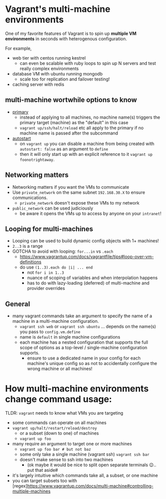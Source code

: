# Vagrant's multi-machine environments

One of my favorite features of Vagrant is to spin up **multiple VM environments** in seconds with heterogenous configuration.

For example,

- web tier with centos running kestrel
  - can even be scalable with ruby loops to spin up N servers and test really complex environments
- database VM with ubuntu running mongodb
  - scale too for replication and failover testing!
- caching server with redis

## multi-machine wortwhile options to know

- [primary](https://www.vagrantup.com/docs/multi-machine#specifying-a-primary-machine) 
  - instead of applying to all machines, no machine name(s) triggers the primary target (machine) as the "default" in this case
  - `vagrant up/ssh/halt/reload` etc all apply to the primary if no machine name is passed after the subcommand
- [autostart](https://www.vagrantup.com/docs/multi-machine#autostart-machines) 
  - on `vagrant up` you can disable a machine from being created with `autostart: false` as an argument to `define`
  - then it will only start up with an explicit reference to it `vagrant up foonotrightaway`.

## Networking matters

- Networking matters if you want the VMs to communicate
- Use `private_network` on the same subnet `192.168.30.X` to ensure communications. 
  - `private_network` doesn't expose these VMs to my network
- `public_network` can be used judiciously
  - be aware it opens the VMs up to access by anyone on your `intranet`! 

## Looping for multi-machines

- Looping can be used to build dynamic config objects with 1+ machines!
- `2..3` is a range
- GOTCHA to avoid with looping: `for...in` vs `.each`
  - https://www.vagrantup.com/docs/vagrantfile/tips#loop-over-vm-definitions
  - do use `(1..3).each do |i| ... end`
    - not `for i in 1..3`
    - nuance of scoping of variables and when interpolation happens
    - has to do with lazy-loading (deferred) of multi-machine and provider overrides

## General

- many vagrant commands take an argument to specify the name of a machine in a multi-machine configuration.
  - `vagrant ssh web` or `vagrant ssh ubuntu` ... depends on the name(s) you pass to `config.vm.define`
  - name is `default` in single machine configurations
  - each machine has a nested configuration that supports the full scope of options as a top-level / single-machine configuration supports.
    - ensure to use a dedicated name in your config for each machine's unique config so as not to accidentally configure the wrong machine or all machines!

# How multi-machine environments change command usage:

TLDR: `vagrant` needs to know what VMs you are targeting

- some commands can operate on all machines
- `vagrant up/halt/restart/reload/destroy`
  - or a subset (down to one) of machines
  - `vagrant up foo`
- many require an argument to target one or more machines
  - `vagrant up foo bar # but not baz`
  - some only take a single machine (vagrant ssh)
  `vagrant ssh bar`
  - doesn't make sense to ssh into two machines 
    - (ok maybe it would be nice to split open separate terminals :wink:.. put that aside#
- it's largely intuitive which commands take all, a subset, or one machine
- you can target subsets too with [regex]https://www.vagrantup.com/docs/multi-machine#controlling-multiple-machines
